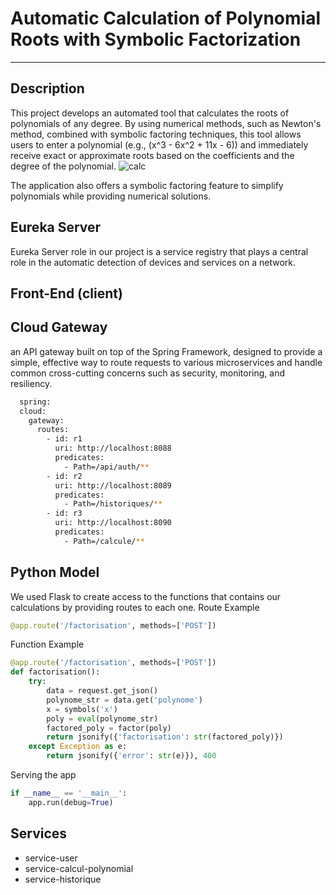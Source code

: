 # Automatic Calculation of Polynomial Roots with Symbolic Factorization
---
## Description

This project develops an automated tool that calculates the roots of polynomials of any degree. By using numerical methods, such as Newton's method, combined with symbolic factoring techniques, this tool allows users to enter a polynomial (e.g., \(x^3 - 6x^2 + 11x - 6\)) and immediately receive exact or approximate roots based on the coefficients and the degree of the polynomial.
![calc](https://github.com/user-attachments/assets/f854e669-e020-4c11-b6bb-23e7d6849e75)


The application also offers a symbolic factoring feature to simplify polynomials while providing numerical solutions.
## Eureka Server
Eureka Server role in our project is a service registry that plays a central role in the automatic detection of devices and services on a network.
## Front-End (client)

## Cloud Gateway
an API gateway built on top of the Spring Framework, designed to provide a simple, effective way to route requests to various microservices and handle common cross-cutting concerns such as security, monitoring, and resiliency.
```sh
  spring:
  cloud:
    gateway:
      routes:
        - id: r1
          uri: http://localhost:8088
          predicates:
            - Path=/api/auth/**
        - id: r2
          uri: http://localhost:8089
          predicates:
            - Path=/historiques/**
        - id: r3
          uri: http://localhost:8090
          predicates:
            - Path=/calcule/**

```

## Python Model
We used Flask to create access to the functions that contains our calculations by providing routes to each one.
Route Example
```python
@app.route('/factorisation', methods=['POST'])
```
Function Example
```python
@app.route('/factorisation', methods=['POST'])
def factorisation():
    try:
        data = request.get_json()
        polynome_str = data.get('polynome')
        x = symbols('x')
        poly = eval(polynome_str)
        factored_poly = factor(poly)
        return jsonify({'factorisation': str(factored_poly)})
    except Exception as e:
        return jsonify({'error': str(e)}), 400
```
Serving the app
```python
if __name__ == '__main__':
    app.run(debug=True)
```
## Services
- service-user
- service-calcul-polynomial
- service-historique



